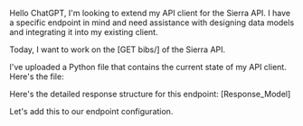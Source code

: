 Hello ChatGPT, I'm looking to extend my API client for the Sierra API.
I have a specific endpoint in mind and need assistance with designing
data models and integrating it into my existing client.

Today, I want to work on the [GET bibs/]  of the Sierra API.

I've uploaded a Python file that contains the current state of my API
client. Here's the file: 

Here's the detailed response structure for this endpoint: 
[Response_Model]

Let's add this to our endpoint configuration.